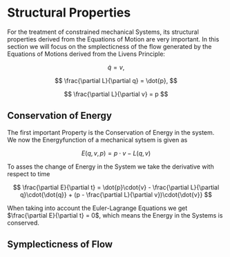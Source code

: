# Structural Properties
For the treatment of constrained mechanical Systems, its structural properties derived from the Equations of Motion are very important. In this section we will focus on the smplecticness of the flow generated by the Equations of Motions derived from the Livens Principle:

$$
\dot{q}=v, 
$$

$$
\frac{\partial L}{\partial q} = 
            \dot{p},
$$

$$
\frac{\partial L}{\partial v} = p
$$

## Conservation of Energy
The first important Property is the Conservation of Energy in the system.
We now the Energyfunction of a mechanical sytsem is given as

$$
E(q,v,p) = p\cdot{v} - L(q,v)
$$

To asses the change of Energy in the System we take the derivative with respect to time

$$
\frac{\partial E}{\partial t} = \dot{p}\cdot{v} - \frac{\partial L}{\partial q}\cdot{\dot{q}} + (p - \frac{\partial L}{\partial v})\cdot{\dot{v}}
$$

When taking into account the Euler-Lagrange Equations we get $\frac{\partial E}{\partial t} = 0$, which means the Energy in the Systems is conserved.

## Symplecticness of Flow
